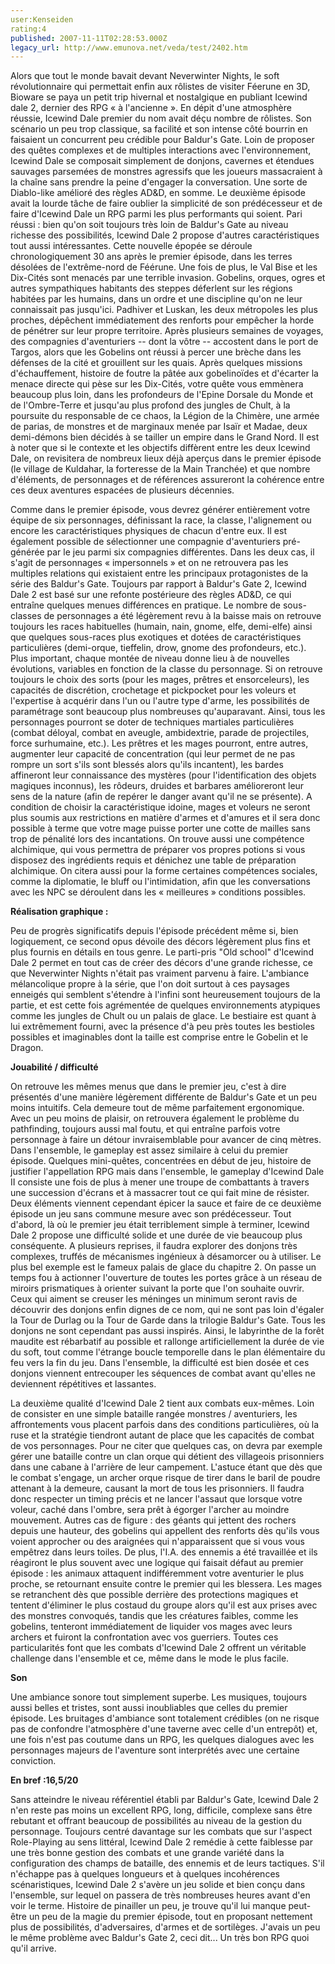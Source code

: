 ```yaml
---
user:Kenseiden
rating:4
published: 2007-11-11T02:28:53.000Z
legacy_url: http://www.emunova.net/veda/test/2402.htm
---
```

Alors que tout le monde bavait devant Neverwinter Nights, le soft révolutionnaire qui permettait enfin aux rôlistes de visiter Féerune en 3D, Bioware se paya un petit trip hivernal et nostalgique en publiant Icewind dale 2, dernier des RPG « à l'ancienne ». En dépit d'une atmosphère réussie, Icewind Dale premier du nom avait déçu nombre de rôlistes. Son scénario un peu trop classique, sa facilité et son intense côté bourrin en faisaient un concurrent peu crédible pour Baldur's Gate. Loin de proposer des quêtes complexes et de multiples interactions avec l'environnement, Icewind Dale se composait simplement de donjons, cavernes et étendues sauvages parsemées de monstres agressifs que les joueurs massacraient à la chaîne sans prendre la peine d'engager la conversation. Une sorte de Diablo-like amélioré des règles AD&D, en somme. Le deuxième épisode avait la lourde tâche de faire oublier la simplicité de son prédécesseur et de faire d'Icewind Dale un RPG parmi les plus performants qui soient. Pari réussi : bien qu'on soit toujours très loin de Baldur's Gate au niveau richesse des possibilités, Icewind Dale 2 propose d'autres caractéristiques tout aussi intéressantes. Cette nouvelle épopée se déroule chronologiquement 30 ans après le premier épisode, dans les terres désolées de l'extrême-nord de Féérune. Une fois de plus, le Val Bise et les Dix-Cités sont menacés par une terrible invasion. Gobelins, orques, ogres et autres sympathiques habitants des steppes déferlent sur les régions habitées par les humains, dans un ordre et une discipline qu'on ne leur connaissait pas jusqu'ici. Padhiver et Luskan, les deux métropoles les plus proches, dépêchent immédiatement des renforts pour empêcher la horde de pénétrer sur leur propre territoire. Après plusieurs semaines de voyages, des compagnies d'aventuriers -- dont la vôtre -- accostent dans le port de Targos, alors que les Gobelins ont réussi à percer une brèche dans les défenses de la cité et grouillent sur les quais. Après quelques missions d'échauffement, histoire de foutre la pâtée aux gobelinoïdes et d'écarter la menace directe qui pèse sur les Dix-Cités, votre quête vous emmènera beaucoup plus loin, dans les profondeurs de l'Epine Dorsale du Monde et de l'Ombre-Terre et jusqu'au plus profond des jungles de Chult, à la poursuite du responsable de ce chaos, la Légion de la Chimère, une armée de parias, de monstres et de marginaux menée par Isaïr et Madae, deux demi-démons bien décidés à se tailler un empire dans le Grand Nord. Il est à noter que si le contexte et les objectifs diffèrent entre les deux Icewind Dale, on revisitera de nombreux lieux déjà aperçus dans le premier épisode (le village de Kuldahar, la forteresse de la Main Tranchée) et que nombre d'éléments, de personnages et de références assureront la cohérence entre ces deux aventures espacées de plusieurs décennies.  

  

Comme dans le premier épisode, vous devrez générer entièrement votre équipe de six personnages, définissant la race, la classe, l'alignement ou encore les caractéristiques physiques de chacun d'entre eux. Il est également possible de sélectionner une compagnie d'aventuriers pré-générée par le jeu parmi six compagnies différentes. Dans les deux cas, il s'agit de personnages « impersonnels » et on ne retrouvera pas les multiples relations qui existaient entre les principaux protagonistes de la série des Baldur's Gate. Toujours par rapport à Baldur's Gate 2, Icewind Dale 2 est basé sur une refonte postérieure des règles AD&D, ce qui entraîne quelques menues différences en pratique. Le nombre de sous-classes de personnages a été légèrement revu à la baisse mais on retrouve toujours les races habituelles (humain, nain, gnome, elfe, demi-elfe) ainsi que quelques sous-races plus exotiques et dotées de caractéristiques particulières (demi-orque, tieffelin, drow, gnome des profondeurs, etc.). Plus important, chaque montée de niveau donne lieu à de nouvelles évolutions, variables en fonction de la classe du personnage. Si on retrouve toujours le choix des sorts (pour les mages, prêtres et ensorceleurs), les capacités de discrétion, crochetage et pickpocket pour les voleurs et l'expertise à acquérir dans l'un ou l'autre type d'arme, les possibilités de paramétrage sont beaucoup plus nombreuses qu'auparavant. Ainsi, tous les personnages pourront se doter de techniques martiales particulières (combat déloyal, combat en aveugle, ambidextrie, parade de projectiles, force surhumaine, etc.). Les prêtres et les mages pourront, entre autres, augmenter leur capacité de concentration (qui leur permet de ne pas rompre un sort s'ils sont blessés alors qu'ils incantent), les bardes affineront leur connaissance des mystères (pour l'identification des objets magiques inconnus), les rôdeurs, druides et barbares amélioreront leur sens de la nature (afin de repérer le danger avant qu'il ne se présente). A condition de choisir la caractéristique idoine, mages et voleurs ne seront plus soumis aux restrictions en matière d'armes et d'amures et il sera donc possible à terme que votre mage puisse porter une cotte de mailles sans trop de pénalité lors des incantations. On trouve aussi une compétence alchimique, qui vous permettra de préparer vos propres potions si vous disposez des ingrédients requis et dénichez une table de préparation alchimique. On citera aussi pour la forme certaines compétences sociales, comme la diplomatie, le bluff ou l'intimidation, afin que les conversations avec les NPC se déroulent dans les « meilleures » conditions possibles.  

  

**Réalisation graphique :**  

Peu de progrès significatifs depuis l'épisode précédent même si, bien logiquement, ce second opus dévoile des décors légèrement plus fins et plus fournis en détails en tous genre. Le parti-pris "Old school" d'Icewind Dale 2 permet en tout cas de créer des décors d'une grande richesse, ce que Neverwinter Nights n'était pas vraiment parvenu à faire. L'ambiance mélancolique propre à la série, que l'on doit surtout à ces paysages enneigés qui semblent s'étendre à l'infini sont heureusement toujours de la partie, et est cette fois agrémentée de quelques environnements atypiques comme les jungles de Chult ou un palais de glace. Le bestiaire est quant à lui extrêmement fourni, avec la présence d'à peu près toutes les bestioles possibles et imaginables dont la taille est comprise entre le Gobelin et le Dragon.  

  

**Jouabilité / difficulté**  

On retrouve les mêmes menus que dans le premier jeu, c'est à dire présentés d'une manière légèrement différente de Baldur's Gate et un peu moins intuitifs. Cela demeure tout de même parfaitement ergonomique. Avec un peu moins de plaisir, on retrouvera également le problème du pathfinding, toujours aussi mal foutu, et qui entraîne parfois votre personnage à faire un détour invraisemblable pour avancer de cinq mètres. Dans l'ensemble, le gameplay est assez similaire à celui du premier épisode. Quelques mini-quêtes, concentrées en début de jeu, histoire de justifier l'appellation RPG mais dans l'ensemble, le gameplay d'Icewind Dale II consiste une fois de plus à mener une troupe de combattants à travers une succession d'écrans et à massacrer tout ce qui fait mine de résister. Deux éléments viennent cependant épicer la sauce et faire de ce deuxième épisode un jeu sans commune mesure avec son prédécesseur. Tout d'abord, là où le premier jeu était terriblement simple à terminer, Icewind Dale 2 propose une difficulté solide et une durée de vie beaucoup plus conséquente. A plusieurs reprises, il faudra explorer des donjons très complexes, truffés de mécanismes ingénieux à désamorcer ou à utiliser. Le plus bel exemple est le fameux palais de glace du chapitre 2\. On passe un temps fou à actionner l'ouverture de toutes les portes grâce à un réseau de miroirs prismatiques à orienter suivant la porte que l'on souhaite ouvrir. Ceux qui aiment se creuser les méninges un minimum seront ravis de découvrir des donjons enfin dignes de ce nom, qui ne sont pas loin d'égaler la Tour de Durlag ou la Tour de Garde dans la trilogie Baldur's Gate. Tous les donjons ne sont cependant pas aussi inspirés. Ainsi, le labyrinthe de la forêt maudite est rébarbatif au possible et rallonge artificiellement la durée de vie du soft, tout comme l'étrange boucle temporelle dans le plan élémentaire du feu vers la fin du jeu. Dans l'ensemble, la difficulté est bien dosée et ces donjons viennent entrecouper les séquences de combat avant qu'elles ne deviennent répétitives et lassantes.  

La deuxième qualité d'Icewind Dale 2 tient aux combats eux-mêmes. Loin de consister en une simple bataille rangée monstres / aventuriers, les affrontements vous placent parfois dans des conditions particulières, où la ruse et la stratégie tiendront autant de place que les capacités de combat de vos personnages. Pour ne citer que quelques cas, on devra par exemple gérer une bataille contre un clan orque qui détient des villageois prisonniers dans une cabane à l'arrière de leur campement. L'astuce étant que dès que le combat s'engage, un archer orque risque de tirer dans le baril de poudre attenant à la demeure, causant la mort de tous les prisonniers. Il faudra donc respecter un timing précis et ne lancer l'assaut que lorsque votre voleur, caché dans l'ombre, sera prêt à égorger l'archer au moindre mouvement. Autres cas de figure : des géants qui jettent des rochers depuis une hauteur, des gobelins qui appellent des renforts dès qu'ils vous voient approcher ou des araignées qui n'apparaissent que si vous vous empêtrez dans leurs toiles. De plus, l'I.A. des ennemis a été travaillée et ils réagiront le plus souvent avec une logique qui faisait défaut au premier épisode : les animaux attaquent indifféremment votre aventurier le plus proche, se retournant ensuite contre le premier qui les blessera. Les mages se retranchent dès que possible derrière des protections magiques et tentent d'éliminer le plus costaud du groupe alors qu'il est aux prises avec des monstres convoqués, tandis que les créatures faibles, comme les gobelins, tenteront immédiatement de liquider vos mages avec leurs archers et fuiront la confrontation avec vos guerriers. Toutes ces particularités font que les combats d'Icewind Dale 2 offrent un véritable challenge dans l'ensemble et ce, même dans le mode le plus facile.  

  

**Son**  

Une ambiance sonore tout simplement superbe. Les musiques, toujours aussi belles et tristes, sont aussi inoubliables que celles du premier épisode. Les bruitages d'ambiance sont totalement crédibles (on ne risque pas de confondre l'atmosphère d'une taverne avec celle d'un entrepôt) et, une fois n'est pas coutume dans un RPG, les quelques dialogues avec les personnages majeurs de l'aventure sont interprétés avec une certaine conviction.  

  

**En bref :16,5/20**  

Sans atteindre le niveau référentiel établi par Baldur's Gate, Icewind Dale 2 n'en reste pas moins un excellent RPG, long, difficile, complexe sans être rebutant et offrant beaucoup de possibilités au niveau de la gestion du personnage. Toujours centré davantage sur les combats que sur l'aspect Role-Playing au sens littéral, Icewind Dale 2 remédie à cette faiblesse par une très bonne gestion des combats et une grande variété dans la configuration des champs de bataille, des ennemis et de leurs tactiques. S'il n'échappe pas à quelques longueurs et à quelques incohérences scénaristiques, Icewind Dale 2 s'avère un jeu solide et bien conçu dans l'ensemble, sur lequel on passera de très nombreuses heures avant d'en voir le terme. Histoire de pinailler un peu, je trouve qu'il lui manque peut-être un peu de la magie du premier épisode, tout en proposant nettement plus de possibilités, d'adversaires, d'armes et de sortilèges. J'avais un peu le même problème avec Baldur's Gate 2, ceci dit... Un très bon RPG quoi qu'il arrive.